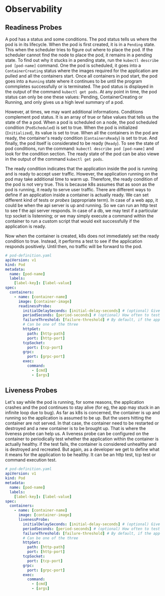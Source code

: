 # Observability

## Readiness Probes

A pod has a status and some conditions. The pod status tells us where the pod is in its lifecycle. When the pod is first created, it is in a `Pending` state. This when the scheduler tries to figure out where to place the pod. If the scheduler cannot find the node to place the pod, it remains in a pending state. To find out why it stucks in a pending state, run the `kubectl describe pod [pod-name]` command. One the pod is scheduled, it goes into a `ContainerCreating` status where the images required for the application are pulled and all the containers start. Once all containers in pod start, the pod goes into a `Running` state where it continues to be until the program commpletes successfully or is terminated. The pod status is displayed in the output of the command `kubectl get pods`. At any point in time, the pod status can only be one these values: Pending, ContainerCreating or Running, and only gives us a high level summary of a pod. 

However, at times, we may want additional informations. Conditions complement pod status. It is an array of true or false values that tells us the state of the a pod. When a pod is scheduled on a node, the pod scheduled condition (`PodScheduled`) is set to true. When the pod is initialized  (`Initialized`), its value is set to true. When all the containers in the pod are ready, the container's ready condition (`ContainersReady`) is set to true. And finally, the pod itself is considerated to be ready (`Ready`). To see the state of pod conditions, run the command: `kubectl describe pod [pod-name]` and look for the condition section. The ready state of the pod can be also viewe in the output of the command `kubectl get pods`. 

The ready condition indicates that the application inside the pod is running and is ready to accept user traffic. However, the application running on the pod may take additional time to warm up. Therefore, the ready condition of the pod is not very true. This is because k8s assumes that as soon as the pod is running, it ready to serve user traffic. There are different ways to define if an application inside a container is actually ready. We can set different kind of tests or *probes* (appropriate term). In case of a web app, it could be when the api server is up and running. So we can run an http test to see f the api server responds. In case of a db, we may test if a particular tcp socket is listenning; or we may simply execute a command within the container to run a custom script that would exit successfully if the application is ready. 

Now when the container is created, k8s does not immediately set the ready condition to true. Instead, it performs a test to see if the application responds positively. Until then, no traffic will be forward to the pod.

```yaml
# pod-definition.yaml
apiVersion: v1
kind: Pod
metadata:
  name: [pod-name]
  labels:
    [label-key]: [label-value]
spec:
  containers:
    - name: [container-name]
      image: [container-image]
      readinessProbe:
        initialDelaySeconds: [initial-delay-seconds] # (optional) Give the application enough time to warm up before testing the its readiness
        periodSeconds: [period-seconds] # (optional) How often to test the application readiness
        failureThreshold: [failure-threshold] # By default, if the app is no ready after 03 attempts, the probe will stop. Use this to make more attempts
        # Can be one of the three
        httpGet:
          path: [http-path]
          port: [http-port]
        tcpSocket:
          port: [tcp-port]
        grpc:
          port: [grpc-port]
        exec:
          command:
            - [cmd]
            - [args]
```

## Liveness Probes

Let's say while the pod is running, for some reasons, the application crashes and the pod continues to stay alive (for eg, the app may stuck in an infinite loop due to bug). As far as k8s is concerned, the container is up and running so the application is assumed to be up. But the users hitting the container are not served. In that case, the container need to be restarted or destroyed and a new container is to be brought up. That is where the liveness probe can help us. A liveness probe can be configured on the container to periodically test whether the application within the container is actually healthy. if the test fails, the container is considered unhealthy and is destroyed and recreated. But again, as a developer we get to define what it means for the application to be healthy. It can be an http test, tcp test or command execution test.

```yaml
# pod-definition.yaml
apiVersion: v1
kind: Pod
metadata:
  name: [pod-name]
  labels:
    [label-key]: [label-value]
spec:
  containers:
    - name: [container-name]
      image: [container-image]
      livenessProbe:
        initialDelaySeconds: [initial-delay-seconds] # (optional) Give the application enough time to warm up before testing the its readiness
        periodSeconds: [period-seconds] # (optional) How often to test the application readiness
        failureThreshold: [failure-threshold] # By default, if the app is no ready after 03 attempts, the probe will stop. Use this to make more attempts
        # Can be one of the three
        httpGet:
          path: [http-path]
          port: [http-port]
        tcpSocket:
          port: [tcp-port]
        grpc:
          port: [grpc-port]
        exec:
          command:
            - [cmd]
            - [args]
```
